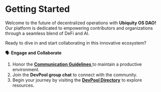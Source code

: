 # Getting Started



Welcome to the future of decentralized operations with **Ubiquity OS DAO!** Our platform is dedicated to empowering contributors and organizations through a seamless blend of DeFi and AI.&#x20;

Ready to dive in and start collaborating in this innovative ecosystem?&#x20;

🗣️ **Engage and Collaborate**

1. Honor the [**Communication Guidelines** ](https://dao.ubq.fi/communication-guidelines)to maintain a productive environment.
2. Join the **DevPool group chat** to connect with the community.
3. Begin your journey by visiting the [**DevPool Directory**](https://devpool.directory/) to explore resources.



